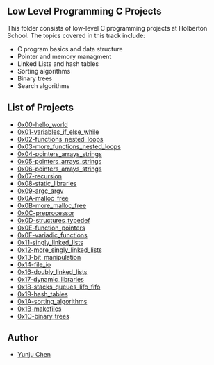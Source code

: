 ## Low Level Programming C Projects  
  
This folder consists of low-level C programming projects at Holberton School. The topics covered in this track include:
* C program basics and data structure 
* Pointer and memory managment
* Linked Lists and hash tables
* Sorting algorithms
* Binary trees
* Search algorithms

## List of Projects
* [0x00-hello_world](https://github.com/yunjuc/holbertonschool-low_level_programming/tree/master/0x00-hello_world)
* [0x01-variables_if_else_while](https://github.com/yunjuc/holbertonschool-low_level_programming/tree/master/0x01-variables_if_else_while)
* [0x02-functions_nested_loops](https://github.com/yunjuc/holbertonschool-low_level_programming/tree/master/0x02-functions_nested_loops)
* [0x03-more_functions_nested_loops](https://github.com/yunjuc/holbertonschool-low_level_programming/tree/master/0x03-more_functions_nested_loops)
* [0x04-pointers_arrays_strings](https://github.com/yunjuc/holbertonschool-low_level_programming/tree/master/0x04-pointers_arrays_strings)
* [0x05-pointers_arrays_strings](https://github.com/yunjuc/holbertonschool-low_level_programming/tree/master/0x05-pointers_arrays_strings)
* [0x06-pointers_arrays_strings](https://github.com/yunjuc/holbertonschool-low_level_programming/tree/master/0x06-pointers_arrays_strings)
* [0x07-recursion](https://github.com/yunjuc/holbertonschool-low_level_programming/tree/master/0x07-recursion)
* [0x08-static_libraries](https://github.com/yunjuc/holbertonschool-low_level_programming/tree/master/0x08-static_libraries)
* [0x09-argc_argv](https://github.com/yunjuc/holbertonschool-low_level_programming/tree/master/0x09-argc_argv)
* [0x0A-malloc_free](https://github.com/yunjuc/holbertonschool-low_level_programming/tree/master/0x0A-malloc_free)
* [0x0B-more_malloc_free](https://github.com/yunjuc/holbertonschool-low_level_programming/tree/master/0x0B-more_malloc_free)
* [0x0C-preprocessor](https://github.com/yunjuc/holbertonschool-low_level_programming/tree/master/0x0C-preprocessor)
* [0x0D-structures_typedef](https://github.com/yunjuc/holbertonschool-low_level_programming/tree/master/0x0D-structures_typedef)
* [0x0E-function_pointers](https://github.com/yunjuc/holbertonschool-low_level_programming/tree/master/0x0E-function_pointers)
* [0x0F-variadic_functions](https://github.com/yunjuc/holbertonschool-low_level_programming/tree/master/0x0F-variadic_functions)
* [0x11-singly_linked_lists](https://github.com/yunjuc/holbertonschool-low_level_programming/tree/master/0x11-singly_linked_lists)
* [0x12-more_singly_linked_lists](https://github.com/yunjuc/holbertonschool-low_level_programming/tree/master/0x12-more_singly_linked_lists)
* [0x13-bit_manipulation](https://github.com/yunjuc/holbertonschool-low_level_programming/tree/master/0x13-bit_manipulation)
* [0x14-file_io](https://github.com/yunjuc/holbertonschool-low_level_programming/tree/master/0x14-file_io)
* [0x16-doubly_linked_lists](https://github.com/yunjuc/holbertonschool-low_level_programming/tree/master/0x16-doubly_linked_lists)
* [0x17-dynamic_libraries](https://github.com/yunjuc/holbertonschool-low_level_programming/tree/master/0x17-dynamic_libraries)
* [0x18-stacks_queues_lifo_fifo](https://github.com/magezil/monty/tree/708533294d9c36eea73c91e1009b96c8f0d3053d)
* [0x19-hash_tables](https://github.com/yunjuc/holbertonschool-low_level_programming/tree/master/0x19-hash_tables)
* [0x1A-sorting_algorithms](https://github.com/yunjuc/holbertonschool-low_level_programming/tree/master/0x1A-sorting_algorithms)
* [0x1B-makefiles](https://github.com/yunjuc/holbertonschool-low_level_programming/tree/master/0x1B-makefiles)
* [0x1C-binary_trees](https://github.com/yunjuc/holbertonschool-low_level_programming/tree/master/0x1C-binary_trees)

## Author
* [Yunju Chen](https://github.com/yunjuc/)
